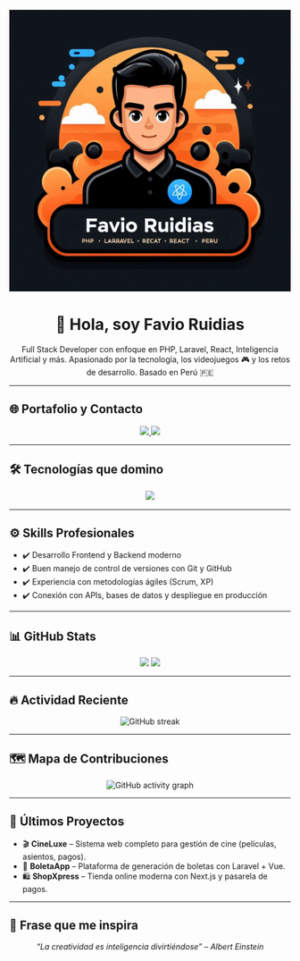 <p align="center">
  <img src="https://raw.githubusercontent.com/Chikiwuapo/FAVIO-RUIDIAS/main/baner-favio.png" alt="Banner de Favio Ruidias" />
</p>

<h1 align="center">👋 Hola, soy Favio Ruidias</h1>
<p align="center">
  Full Stack Developer con enfoque en PHP, Laravel, React, Inteligencia Artificial y más.  
  Apasionado por la tecnología, los videojuegos 🎮 y los retos de desarrollo.  
  Basado en Perú 🇵🇪
</p>

---

## 🌐 Portafolio y Contacto

<p align="center">
  <a href="https://devproyectos.com/" target="_blank">
    <img src="https://img.shields.io/badge/-🌐%20Portafolio-000?style=for-the-badge&logo=firefox-browser&logoColor=white" />
  </a>
  <a href="mailto:favioruidias32@gmail.com">
    <img src="https://img.shields.io/badge/-📧%20Contacto-EA4335?style=for-the-badge&logo=gmail&logoColor=white" />
  </a>
</p>

---

## 🛠️ Tecnologías que domino

<p align="center">
  <img src="https://skillicons.dev/icons?i=php,html,css,js,laravel,react,nextjs,vite,vue,wordpress,python,git,github,vscode" />
</p>

---

## ⚙️ Skills Profesionales

- ✔️ Desarrollo Frontend y Backend moderno
- ✔️ Buen manejo de control de versiones con Git y GitHub
- ✔️ Experiencia con metodologías ágiles (Scrum, XP)
- ✔️ Conexión con APIs, bases de datos y despliegue en producción

---

## 📊 GitHub Stats

<p align="center">
  <img src="https://github-readme-stats.vercel.app/api?username=Chikiwuapo&show_icons=true&theme=tokyonight&count_private=true&hide=prs" height="180"/>
  <img src="https://github-readme-stats.vercel.app/api/top-langs/?username=Chikiwuapo&layout=compact&theme=tokyonight&hide=shaderlab,hlsl,cmake" height="180"/>
</p>

---

## 🔥 Actividad Reciente

<p align="center">
  <img src="https://streak-stats.demolab.com?user=Chikiwuapo&theme=tokyonight" alt="GitHub streak"/>
</p>

---

## 🗺️ Mapa de Contribuciones

<p align="center">
  <img src="https://github-readme-activity-graph.vercel.app/graph?username=Chikiwuapo&theme=tokyo-night" alt="GitHub activity graph"/>
</p>

---

## 📌 Últimos Proyectos

- 🎬 **CineLuxe** – Sistema web completo para gestión de cine (películas, asientos, pagos).
- 🧾 **BoletaApp** – Plataforma de generación de boletas con Laravel + Vue.
- 🛍️ **ShopXpress** – Tienda online moderna con Next.js y pasarela de pagos.

---

## 🧠 Frase que me inspira

<p align="center"><i>“La creatividad es inteligencia divirtiéndose” – Albert Einstein</i></p>
